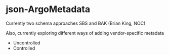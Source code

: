 # json-ArgoMetadata

Currently two schema approaches SBS and BAK (Brian King, NOC)

Also, currently exploring different ways of adding vendor-specific metadata
* Uncontrolled
* Controlled
